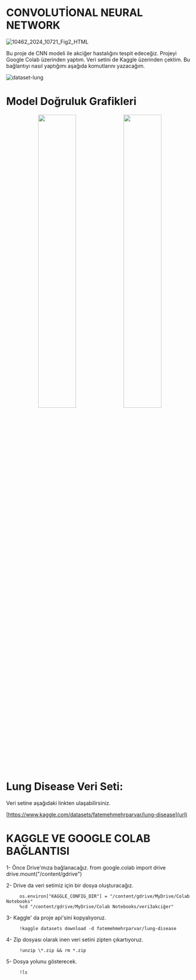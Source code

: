 # CONVOLUTİONAL NEURAL NETWORK

![10462_2024_10721_Fig2_HTML](https://github.com/user-attachments/assets/efc21bf5-dff3-4e77-840e-42c1db90f7ff)


Bu proje de CNN modeli ile akciğer hastalığını tespit edeceğiz. Projeyi Google Colab üzerinden yaptım. Veri setini de Kaggle üzerinden çektim. Bu bağlantıyı nasıl yaptığımı aşağıda komutlarını yazacağım.

![dataset-lung](https://github.com/user-attachments/assets/872201e7-fd90-440b-8492-7592ccb06052)

# Model Doğruluk Grafikleri

<p align="center">
  <img src="https://github.com/user-attachments/assets/f6456a7f-4861-4328-b0b0-74ee6b19bce8" width="45%" />
  <img src="https://github.com/user-attachments/assets/057ef19e-70b7-44ca-a4cd-eb0f0f18e2a2" width="45%" />
</p>

# Lung Disease Veri Seti:

Veri setine aşağıdaki linkten ulaşabilirsiniz. 

[https://www.kaggle.com/datasets/fatemehmehrparvar/lung-disease](url)

# KAGGLE VE GOOGLE COLAB BAĞLANTISI

1- Önce Drive'mıza bağlanacağız.
         from google.colab import drive
         drive.mount("/content/gdrive")

2- Drive da veri setimiz için bir dosya oluşturacağız.

         os.environ["KAGGLE_CONFIG_DIR"] = "/content/gdrive/MyDrive/Colab Notebooks"
         %cd "/content/gdrive/MyDrive/Colab Notebooks/veri3akciğer"

3- Kaggle' da proje api'sini kopyalıyoruz.

         !kaggle datasets download -d fatemehmehrparvar/lung-disease

4- Zip dosyası olarak inen veri setini zipten çıkartıyoruz.

         !unzip \*.zip && rm *.zip

5- Dosya yolunu gösterecek.

         !ls

